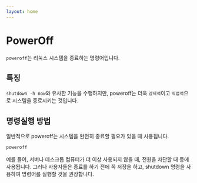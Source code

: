 ```yaml
---
layout: home
---
```


# PowerOff
`poweroff`는 리눅스 시스템을 종료하는 명령어입니다.

## 특징
`shutdown -h now`와 유사한 기능을 수행하지만, poweroff는 더욱 `강제적`이고 `직접적`으로 시스템을 종료시키는 것입니다.

## 명령실행 방법
일반적으로 poweroff는 시스템을 완전히 종료할 필요가 있을 때 사용됩니다.  

```bash
poweroff
```
예를 들어, 서버나 데스크톱 컴퓨터가 더 이상 사용되지 않을 때, 전원을 차단할 때 등에 사용됩니다. 그러나 사용자들은 종료를 하기 전에 꼭 저장을 하고, shutdown 명령을 사용하여 명령어를 실행할 것을 권장합니다.